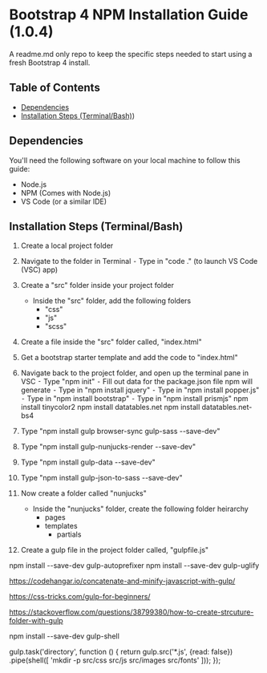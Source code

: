# Bootstrap 4 NPM Installation Guide (1.0.4)
A readme.md only repo to keep the specific steps needed to start using a fresh Bootstrap 4 install.

## Table of Contents
* [Dependencies](#dependencies)
* [Installation Steps (Terminal/Bash)](#installation-steps-terminalbash))

## Dependencies
You'll need the following software on your local machine to follow this guide:
 * Node.js
 * NPM (Comes with Node.js)
 * VS Code (or a similar IDE)

## Installation Steps (Terminal/Bash)

1. Create a local project folder
1. Navigate to the folder in Terminal
	⁃ Type in "code ." (to launch VS Code (VSC) app)
1. Create a "src" folder inside your project folder
	- Inside the "src" folder, add the following folders
		- "css"
		- "js"
		- "scss"
1. Create a file inside the "src" folder called, "index.html"
1. Get a bootstrap starter template and add the code to "index.html"
1. Navigate back to the project folder, and open up the terminal pane in VSC
	⁃ Type "npm init"
	⁃ Fill out data for the package.json file npm will generate
	⁃ Type in "npm install jquery"
	⁃ Type in "npm install popper.js"
	⁃ Type in "npm install bootstrap"
	⁃ Type in "npm install prismjs"
	npm install tinycolor2
	npm install datatables.net
	npm install datatables.net-bs4
1. Type "npm install gulp browser-sync gulp-sass --save-dev"
1. Type "npm install gulp-nunjucks-render --save-dev"
1. Type "npm install gulp-data --save-dev"
1. Type "npm install gulp-json-to-sass --save-dev"
	
1. Now create a folder called "nunjucks"
	- Inside the "nunjucks" folder, create the following folder heirarchy
		- pages
		- templates
			- partials
1. Create a gulp file in the project folder called, "gulpfile.js"





npm install --save-dev gulp-autoprefixer
npm install --save-dev gulp-uglify





https://codehangar.io/concatenate-and-minify-javascript-with-gulp/

https://css-tricks.com/gulp-for-beginners/

https://stackoverflow.com/questions/38799380/how-to-create-strcuture-folder-with-gulp

npm install --save-dev gulp-shell

gulp.task('directory', function () {
	return gulp.src('*.js', {read: false})
	.pipe(shell([
		'mkdir -p  src/css src/js src/images src/fonts'
	]));
});
